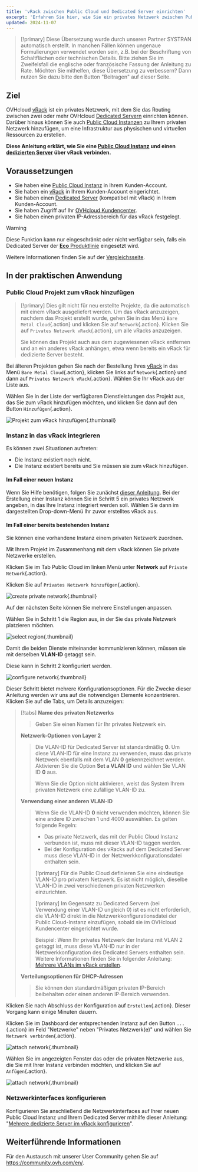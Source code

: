 ```yaml
---
title: 'vRack zwischen Public Cloud und Dedicated Server einrichten'
excerpt: 'Erfahren Sie hier, wie Sie ein privates Netzwerk zwischen Public Cloud Instanzen und Dedicated Servern einrichten'
updated: 2024-11-07
---
```


> [!primary]
> Diese Übersetzung wurde durch unseren Partner SYSTRAN automatisch erstellt. In manchen Fällen können ungenaue Formulierungen verwendet worden sein, z.B. bei der Beschriftung von Schaltflächen oder technischen Details. Bitte ziehen Sie im Zweifelsfall die englische oder französische Fassung der Anleitung zu Rate. Möchten Sie mithelfen, diese Übersetzung zu verbessern? Dann nutzen Sie dazu bitte den Button "Beitragen" auf dieser Seite.
>

## Ziel

OVHcloud [vRack](/links/network/vrack) ist ein privates Netzwerk, mit dem Sie das Routing zwischen zwei oder mehr OVHcloud [Dedicated Servern](/links/bare-metal/bare-metal) einrichten können. Darüber hinaus können Sie auch [Public Cloud Instanzen](https://www.ovh.de/public-cloud/instances/) zu Ihrem privaten Netzwerk hinzufügen, um eine Infrastruktur aus physischen und virtuellen Ressourcen zu erstellen.

**Diese Anleitung erklärt, wie Sie eine [Public Cloud Instanz](/pages/public_cloud/compute/public-cloud-first-steps) und einen [dedizierten Server](/links/bare-metal/bare-metal) über vRack verbinden.**

## Voraussetzungen

- Sie haben eine [Public Cloud Instanz](/pages/public_cloud/compute/public-cloud-first-steps) in Ihrem Kunden-Account.
- Sie haben ein [vRack](/links/network/vrack) in Ihrem Kunden-Account eingerichtet.
- Sie haben einen [Dedicated Server](/links/bare-metal/bare-metal) (kompatibel mit vRack) in Ihrem Kunden-Account.
- Sie haben Zugriff auf Ihr [OVHcloud Kundencenter](/links/manager).
- Sie haben einen privaten IP-Adressbereich für das vRack festgelegt.

> [!warning]
> Diese Funktion kann nur eingeschränkt oder nicht verfügbar sein, falls ein Dedicated Server der [**Eco** Produktlinie](https://eco.ovhcloud.com/de/about/) eingesetzt wird.
>
> Weitere Informationen finden Sie auf der [Vergleichsseite](https://eco.ovhcloud.com/de/compare/).

## In der praktischen Anwendung

### Public Cloud Projekt zum vRack hinzufügen

> [!primary]
> Dies gilt nicht für neu erstellte Projekte, da die automatisch mit einem vRack ausgeliefert werden. Um das vRack anzuzeigen, nachdem das Projekt erstellt wurde, gehen Sie in das Menü `Bare Metal Cloud`{.action} und klicken Sie auf `Network`{.action}. Klicken Sie auf `Privates Netzwerk vRack`{.action}, um alle vRacks anzuzeigen.
>
> Sie können das Projekt auch aus dem zugewiesenen vRack entfernen und an ein anderes vRack anhängen, etwa wenn bereits ein vRack für dedizierte Server besteht.

Bei älteren Projekten gehen Sie nach der Bestellung Ihres [vRack](/links/network/vrack) in das Menü `Bare Metal Cloud`{.action}, klicken Sie links auf `Network`{.action} und dann auf `Privates Netzwerk vRack`{.action}. Wählen Sie Ihr vRack aus der Liste aus.

Wählen Sie in der Liste der verfügbaren Dienstleistungen das Projekt aus, das Sie zum vRack hinzufügen möchten, und klicken Sie dann auf den Button `Hinzufügen`{.action}.

![Projekt zum vRack hinzufügen](images/addprojectvrack.png){.thumbnail}

### Instanz in das vRack integrieren

Es können zwei Situationen auftreten:

- Die Instanz existiert noch nicht.
- Die Instanz existiert bereits und Sie müssen sie zum vRack hinzufügen.

#### Im Fall einer neuen Instanz

Wenn Sie Hilfe benötigen, folgen Sie zunächst [dieser Anleitung](/pages/public_cloud/compute/public-cloud-first-steps). Bei der Erstellung einer Instanz können Sie in Schritt 5 ein privates Netzwerk angeben, in das Ihre Instanz integriert werden soll. Wählen Sie dann im dargestellten Drop-down-Menü Ihr zuvor erstelltes vRack aus.

#### Im Fall einer bereits bestehenden Instanz

Sie können eine vorhandene Instanz einem privaten Netzwerk zuordnen.

Mit Ihrem Projekt im Zusammenhang mit dem vRack können Sie private Netzwerke erstellen.

Klicken Sie im Tab Public Cloud im linken Menü unter **Network** auf `Private Network`{.action}.

Klicken Sie auf `Privates Netzwerk hinzufügen`{.action}.

![create private network](images/vrack2022-03.png){.thumbnail}

Auf der nächsten Seite können Sie mehrere Einstellungen anpassen.

Wählen Sie in Schritt 1 die Region aus, in der Sie das private Netzwerk platzieren möchten.

![select region](images/vRack2024-01.png){.thumbnail}

Damit die beiden Dienste miteinander kommunizieren können, müssen sie mit derselben **VLAN-ID** getaggt sein.

Diese kann in Schritt 2 konfiguriert werden.

![configure network](images/configure_private_network.png){.thumbnail}

Dieser Schritt bietet mehrere Konfigurationsoptionen. Für die Zwecke dieser Anleitung werden wir uns auf die notwendigen Elemente konzentrieren. Klicken Sie auf die Tabs, um Details anzuzeigen:

> [!tabs]
> **Name des privaten Netzwerks**
>>
>> Geben Sie einen Namen für Ihr privates Netzwerk ein.
>>
> **Netzwerk-Optionen von Layer 2**
>>
>> Die VLAN-ID für Dedicated Server ist standardmäßig **0**. Um diese VLAN-ID für eine Instanz zu verwenden, muss das private Netzwerk ebenfalls mit dem VLAN **0** gekennzeichnet werden.  
>> Aktivieren Sie die Option **Set a VLAN ID** und wählen Sie VLAN ID **0** aus.
>>
>> Wenn Sie die Option nicht aktivieren, weist das System Ihrem privaten Netzwerk eine zufällige VLAN-ID zu.
>>
> **Verwendung einer anderen VLAN-ID**
>>
>> Wenn Sie die VLAN-ID **0** nicht verwenden möchten, können Sie eine andere ID zwischen 1 und 4000 auswählen. Es gelten folgende Regeln:
>>
>> - Das private Netzwerk, das mit der Public Cloud Instanz verbunden ist, muss mit dieser VLAN-ID taggen werden.
>> - Bei der Konfiguration des vRacks auf dem Dedicated Server muss diese VLAN-ID in der Netzwerkkonfigurationsdatei enthalten sein.
>>
>> [!primary]
>> Für die Public Cloud definieren Sie eine eindeutige VLAN-ID pro privatem Netzwerk. Es ist nicht möglich, dieselbe VLAN-ID in zwei verschiedenen privaten Netzwerken einzurichten.
>>
>> [!primary]
>> Im Gegensatz zu Dedicated Servern (bei Verwendung einer VLAN-ID ungleich 0) ist es nicht erforderlich, die VLAN-ID direkt in die Netzwerkkonfigurationsdatei der Public Cloud-Instanz einzufügen, sobald sie im OVHcloud Kundencenter eingerichtet wurde.
>>
>> Beispiel: Wenn Ihr privates Netzwerk der Instanz mit VLAN 2 getaggt ist, muss diese VLAN-ID nur in der Netzwerkkonfiguration des Dedicated Servers enthalten sein. Weitere Informationen finden Sie in folgender Anleitung: [Mehrere VLANs im vRack erstellen](/pages/bare_metal_cloud/dedicated_servers/creating-multiple-vlan-in-a-vrack).
>>
> **Verteilungsoptionen für DHCP-Adressen**
>>
>> Sie können den standardmäßigen privaten IP-Bereich beibehalten oder einen anderen IP-Bereich verwenden.
>>

Klicken Sie nach Abschluss der Konfiguration auf `Erstellen`{.action}. Dieser Vorgang kann einige Minuten dauern.

Klicken Sie im Dashboard der entsprechenden Instanz auf den Button `...`{.action} im Feld "Netzwerke" neben "Privates Netzwerk(e)" und wählen Sie `Netzwerk verbinden`{.action}.

![attach network](images/vRack2021-01.png){.thumbnail}

Wählen Sie im angezeigten Fenster das oder die privaten Netzwerke aus, die Sie mit Ihrer Instanz verbinden möchten, und klicken Sie auf `Anfügen`{.action}.

![attach network](images/attach_network.png){.thumbnail}


### Netzwerkinterfaces konfigurieren

Konfigurieren Sie anschließend die Netzwerkinterfaces auf Ihrer neuen Public Cloud Instanz und Ihrem Dedicated Server mithilfe dieser Anleitung: "[Mehrere dedizierte Server im vRack konfigurieren](/pages/bare_metal_cloud/dedicated_servers/vrack_configuring_on_dedicated_server)".

## Weiterführende Informationen

Für den Austausch mit unserer User Community gehen Sie auf <https://community.ovh.com/en/>.